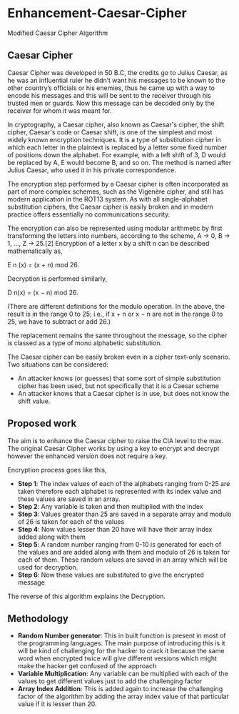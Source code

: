 # Enhancement-Caesar-Cipher
Modified Caesar Cipher Algorithm

## Caesar Cipher

Caesar Cipher was developed in 50 B.C, the credits go to Julius Caesar, as he was an influential ruler he didn’t want his messages to be known to the other country’s officials or his enemies, thus he came up with a way to encode his messages and this will be sent to the receiver through his trusted men or guards. Now this message can be decoded only by the receiver for whom it was meant for.

In cryptography, a Caesar cipher, also known as Caesar&#39;s cipher, the shift cipher, Caesar&#39;s code or Caesar shift, is one of the simplest and most widely known encryption techniques. It is a type of substitution cipher in which each letter in the plaintext is replaced by a letter some fixed number of positions down the alphabet. For example, with a left shift of 3, D would be replaced by A, E would become B, and so on. The method is named after Julius Caesar, who used it in his private correspondence.

The encryption step performed by a Caesar cipher is often incorporated as part of more complex schemes, such as the Vigenère cipher, and still has modern application in the ROT13 system. As with all single-alphabet substitution ciphers, the Caesar cipher is easily broken and in modern practice offers essentially no communications security.

The encryption can also be represented using modular arithmetic by first transforming the letters into numbers, according to the scheme, A → 0, B → 1, ..., Z → 25.[2] Encryption of a letter x by a shift n can be described mathematically as,

E n (x) = (x + n) mod 26.

Decryption is performed similarly,

D n(x) = (x − n) mod 26.

(There are different definitions for the modulo operation. In the above, the result is in the range 0 to 25; i.e., if x + n or x − n are not in the range 0 to 25, we have to subtract or add 26.)

The replacement remains the same throughout the message, so the cipher is classed as a type of mono alphabetic substitution.

The Caesar cipher can be easily broken even in a cipher text-only scenario. Two situations can be considered:

* An attacker knows (or guesses) that some sort of simple substitution cipher has been used, but not specifically that it is a Caesar scheme
* An attacker knows that a Caesar cipher is in use, but does not know the shift value.

## Proposed work

The aim is to enhance the Caesar cipher to raise the CIA level to the max. The original Caesar Cipher works by using a key to encrypt and decrypt however the enhanced version does not require a key.

Encryption process goes like this,

* **Step 1**: The index values of each of the alphabets ranging from 0-25 are taken therefore each alphabet is represented with its index value and these values are saved in an array.
* **Step 2**: Any variable is taken and then multiplied with the index
* **Step 3**: Values greater than 25 are saved in a separate array and modulo of 26 is taken for each of the values
* **Step 4**: Now values lesser than 20 have will have their array index added along with them
* **Step 5**: A random number ranging from 0-10 is generated for each of the values and are added along with them and modulo of 26 is taken for each of them. These random values are saved in an array which will be used for decryption.
* **Step 6**: Now these values are substituted to give the encrypted message

The reverse of this algorithm explains the Decryption.

## Methodology

* **Random Number generator**: This in built function is present in most of the programming languages. The main purpose of introducing this is it will be kind of challenging for the hacker to crack it because the same word when encrypted twice will give different versions which might make the hacker get confused of the approach
* **Variable Multiplication**: Any variable can be multiplied with each of the values to get different values just to add the challenging factor 
* **Array Index Addition**: This is added again to increase the challenging factor of the algorithm by adding the array index value of that particular value if it is lesser than 20.
